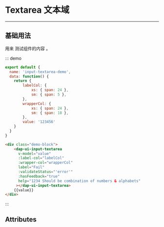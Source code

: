 <!--
 * @Author: DevinShi
 * @Date: 2020-02-06 09:53:06
 * @LastEditors: Please set LastEditors
 * @LastEditTime: 2020-02-25 16:42:54
 * @Description: file content description
 -->
# Textarea 文本域

<!-- {.md} -->

---

<!-- {.md} -->

## 基础用法

<!-- {.md} -->


用来<!-- {.md} --> 测试组件的内容 <!-- {.md} -->。

<input-textarea-demo></input-textarea-demo>

::: demo

```js
export default {
  name: 'input-textarea-demo',
  data: function() {
    return {
        labelCol: {
            xs: { span: 24 },
            sm: { span: 5 },
        },
        wrapperCol: {
            xs: { span: 24 },
            sm: { span: 18 },
        },
        value: '123456'
    }
  }
}
```
```html
<div class="demo-block">
    <dap-ui-input-textarea 
      v-model="value"
      :label-col="labelCol"
      :wrapper-col="wrapperCol"
      label="Fail"
      :validateStatus="'error'"
      :hasFeedback="true"
      help="1234 Should be combination of numbers & alphabets"
     ></dap-ui-input-textarea>
    {{value}}
</div>
```

:::

## Attributes

<!-- {.md} -->